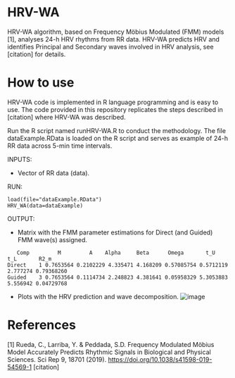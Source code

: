 # HRV-WA
HRV-WA algorithm, based on Frequency Möbius  Modulated (FMM) models [1], analyses 24-h HRV rhythms from RR data. HRV-WA predicts HRV and identifies Principal and Secondary waves involved in HRV analysis, see [citation] for details.

# How to use 
HRV-WA code is implemented in R language programming and is easy to use. 
The code provided in this repository replicates the steps described in [citation] where HRV-WA was described.

Run the R script named runHRV-WA.R to conduct the methodology.
The file dataExample.RData is loaded on the R script and serves as example of 24-h RR data across 5-min time intervals.

INPUTS: 
  - Vector of RR data (data).

RUN:
````
load(file="dataExample.RData")
HRV_WA(data=dataExample)
````

OUTPUT:
  - Matrix with the FMM parameter estimations for Direct (and Guided) FMM wave(s) assigned.
  ````
     Comp         M         A    Alpha     Beta      Omega       t_U      t_L       R2_m
Direct    1 0.7653564 0.2102229 4.335471 4.168209 0.57085754 0.5712119 2.777274 0.79368260
Guided    3 0.7653564 0.1114734 2.248823 4.381641 0.05958329 5.3053883 5.556942 0.04729768
````
  - Plots with the HRV prediction and wave decomposition. 
![image](https://user-images.githubusercontent.com/24298539/209979899-31c967de-408a-44e4-b1ee-60a0c9425fe4.png)

# References
[1] Rueda, C., Larriba, Y. & Peddada, S.D. Frequency Modulated Möbius Model Accurately Predicts Rhythmic Signals in Biological and Physical Sciences. Sci Rep 9, 18701 (2019). https://doi.org/10.1038/s41598-019-54569-1
[citation]
